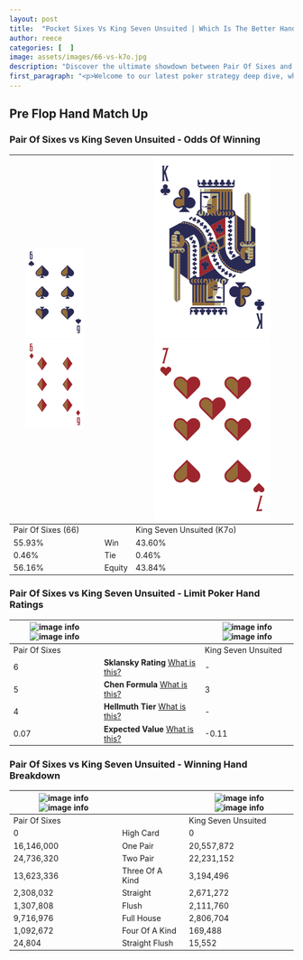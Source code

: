 ```yaml
---
layout: post
title:  "Pocket Sixes Vs King Seven Unsuited | Which Is The Better Hand In Poker? A Complete Guide"
author: reece
categories: [  ]
image: assets/images/66-vs-k7o.jpg
description: "Discover the ultimate showdown between Pair Of Sixes and King Seven Unsuited in poker! Uncover the odds, strategies, and scenarios where one hand triumphs over the other. Get ready to up your poker game with this thrilling analysis."
first_paragraph: "<p>Welcome to our latest poker strategy deep dive, where we're pitting two distinct hands against each other in a high-stakes showdown: Pair Of Sixes vs King Seven Unsuited.</p><p>In the dynamic world of poker, every decision counts, and knowing which hand holds the upper hand is key to your success at the table.</p><p>In this article, we'll dissect these two hands, explore the scenarios where one dominates the other, and equip you with the knowledge to make strategic choices that can tip the odds in your favor.</p><p>Get ready to unravel the intriguing dynamics of these poker hands and elevate your game to new heights.</p>"
---
```




[comment]: # (sp0)

## Pre Flop Hand Match Up

<div class="table hand-ratings" markdown="1"> 



### Pair Of Sixes vs King Seven Unsuited - Odds Of Winning


    
| ![image info](assets/images/hand1/6.png) ![image info](assets/images/hand1/6o.png) |  | ![image info](assets/images/hand2/K.png) ![image info](assets/images/hand2/7o.png) |
| -------- | -------- | -------- |
| Pair Of Sixes (66) |  | King Seven Unsuited (K7o) |
| 55.93% | Win | 43.60% |
| 0.46% | Tie | 0.46% |
| 56.16% | Equity | 43.84% |




[comment]: # (sp1)



### Pair Of Sixes vs King Seven Unsuited - Limit Poker Hand Ratings


    
| ![image info](https://www.riverpairs.com/assets/images/hand1/6.png) ![image info](https://www.riverpairs.com/assets/images/hand1/6o.png) |  | ![image info](https://www.riverpairs.com/assets/images/hand2/K.png) ![image info](https://www.riverpairs.com/assets/images/hand2/7o.png) |
| -------- | -------- | -------- |
| Pair Of Sixes |  | King Seven Unsuited |
| 6 | **Sklansky Rating** [What is this?](/sklansky-rating-explained) | - |
| 5 | **Chen Formula** [What is this?](/chen-formula-explained) | 3 |
| 4 | **Hellmuth Tier** [What is this?](/Hellmuth-tier-explained) | - |
| 0.07 | **Expected Value** [What is this?](/expected-value-explained) | -0.11 |




[comment]: # (sp2)



### Pair Of Sixes vs King Seven Unsuited - Winning Hand Breakdown


    
| ![image info](https://www.riverpairs.com/assets/images/hand1/6.png) ![image info](https://www.riverpairs.com/assets/images/hand1/6o.png) |  | ![image info](https://www.riverpairs.com/assets/images/hand2/K.png) ![image info](https://www.riverpairs.com/assets/images/hand2/7o.png) |
| -------- | -------- | -------- |
| Pair Of Sixes |  | King Seven Unsuited |
| 0 | High Card | 0 |
| 16,146,000 | One Pair | 20,557,872 |
| 24,736,320 | Two Pair | 22,231,152 |
| 13,623,336 | Three Of A Kind | 3,194,496 |
| 2,308,032 | Straight | 2,671,272 |
| 1,307,808 | Flush | 2,111,760 |
| 9,716,976 | Full House | 2,806,704 |
| 1,092,672 | Four Of A Kind | 169,488 |
| 24,804 | Straight Flush | 15,552 |




[comment]: # (sp3)



</div>

[comment]: # (sp4)



[comment]: # (sp5)

